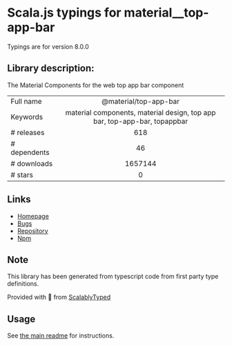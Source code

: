 
# Scala.js typings for material__top-app-bar

Typings are for version 8.0.0

## Library description:
The Material Components for the web top app bar component

|                    |                 |
| ------------------ | :-------------: |
| Full name          | @material/top-app-bar |
| Keywords           | material components, material design, top app bar, top-app-bar, topappbar |
| # releases         | 618 |
| # dependents       | 46 |
| # downloads        | 1657144 |
| # stars            | 0 |

## Links
- [Homepage](https://github.com/material-components/material-components-web#readme)
- [Bugs](https://github.com/material-components/material-components-web/issues)
- [Repository](https://github.com/material-components/material-components-web)
- [Npm](https://www.npmjs.com/package/%40material%2Ftop-app-bar)
    


## Note
This library has been generated from typescript code from first party type definitions.

Provided with :purple_heart: from [ScalablyTyped](https://github.com/oyvindberg/ScalablyTyped)

## Usage
See [the main readme](../../readme.md) for instructions.


